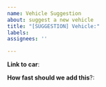 ```yaml
---
name: Vehicle Suggestion
about: suggest a new vehicle
title: "[SUGGESTION] Vehicle:"
labels: 
assignees: ''

---
```


**Link to car**:

**How fast should we add this**?:
